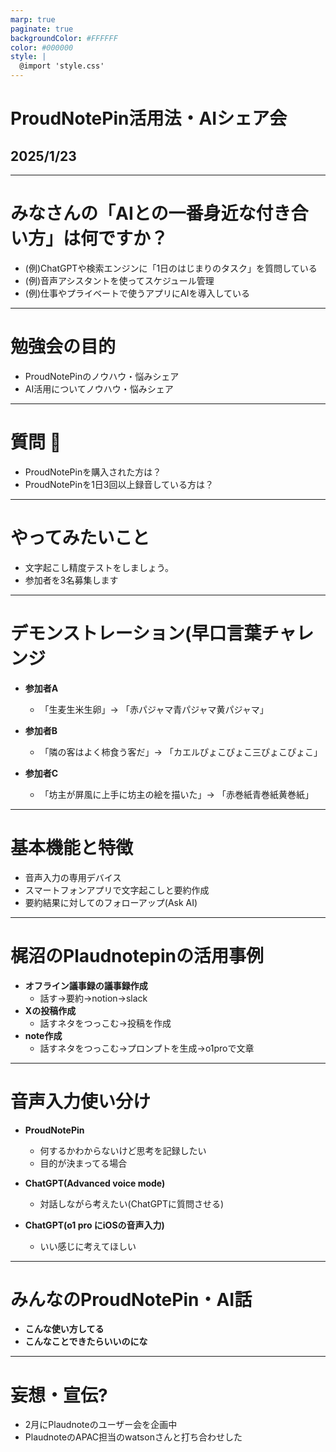 ```yaml
---
marp: true
paginate: true
backgroundColor: #FFFFFF
color: #000000
style: |
  @import 'style.css'
---
```

<!-- _backgroundImage: url('images/cover-public.png') -->
<!-- _class: title -->

# ProudNotePin活用法・AIシェア会

## 2025/1/23

---

<!-- _backgroundImage: url('images/background-public.png') -->
# みなさんの「AIとの一番身近な付き合い方」は何ですか？
- (例)ChatGPTや検索エンジンに「1日のはじまりのタスク」を質問している  
- (例)音声アシスタントを使ってスケジュール管理  
- (例)仕事やプライベートで使うアプリにAIを導入している

---
<!-- _backgroundImage: url('images/background-public.png') -->
# 勉強会の目的

- ProudNotePinのノウハウ・悩みシェア
- AI活用についてノウハウ・悩みシェア

---

<!-- _backgroundImage: url('images/background-public.png') -->
# 質問 🤚

- ProudNotePinを購入された方は？
- ProudNotePinを1日3回以上録音している方は？

---

<!-- _backgroundImage: url('images/background-public.png') -->
# やってみたいこと

- 文字起こし精度テストをしましょう。
- 参加者を3名募集します

---

<!-- _backgroundImage: url('images/background-public.png') -->
# デモンストレーション(早口言葉チャレンジ

- **参加者A**
  - 「生麦生米生卵」→ 「赤パジャマ青パジャマ黄パジャマ」

- **参加者B**
  - 「隣の客はよく柿食う客だ」→ 「カエルぴょこぴょこ三ぴょこぴょこ」

- **参加者C**
  - 「坊主が屏風に上手に坊主の絵を描いた」→ 「赤巻紙青巻紙黄巻紙」

---


<!-- _backgroundImage: url('images/background-public.png') -->
# 基本機能と特徴
- 音声入力の専用デバイス
- スマートフォンアプリで文字起こしと要約作成
- 要約結果に対してのフォローアップ(Ask AI)

---

<!-- _backgroundImage: url('images/background-public.png') -->
# 梶沼のPlaudnotepinの活用事例

- **オフライン議事録の議事録作成**
  - 話す→要約→notion→slack
- **Xの投稿作成**
  - 話すネタをつっこむ→投稿を作成
- **note作成**
  - 話すネタをつっこむ→プロンプトを生成→o1proで文章

---

<!-- _backgroundImage: url('images/background-public.png') -->
# 音声入力使い分け

- **ProudNotePin**
  - 何するかわからないけど思考を記録したい
  - 目的が決まってる場合

- **ChatGPT(Advanced voice mode)**
  - 対話しながら考えたい(ChatGPTに質問させる)

- **ChatGPT(o1 pro にiOSの音声入力)**
  - いい感じに考えてほしい

---

<!-- _backgroundImage: url('images/background-public.png') -->
# みんなのProudNotePin・AI話

- **こんな使い方してる**
- **こんなことできたらいいのにな**

---
<!-- _backgroundImage: url('images/background-public.png') -->

# 妄想・宣伝?
- 2月にPlaudnoteのユーザー会を企画中
- PlaudnoteのAPAC担当のwatsonさんと打ち合わせした

